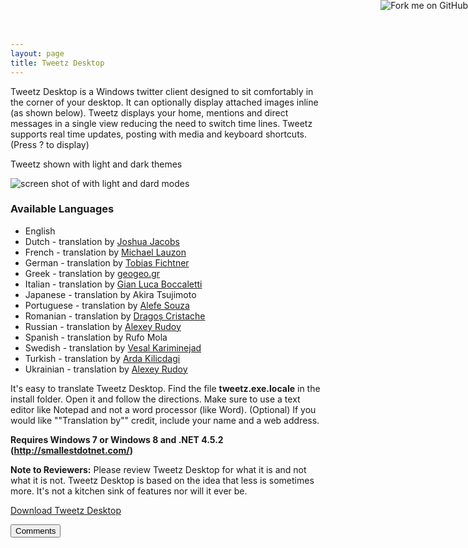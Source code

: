 ```yaml
---
layout: page  
title: Tweetz Desktop
---
```

Tweetz Desktop is a Windows twitter client designed to sit comfortably in the
corner of your desktop. It can optionally display attached images inline (as
shown below). Tweetz displays your home, mentions and direct messages in a
single view reducing the need to switch time lines. Tweetz supports real time
updates, posting with media and keyboard shortcuts. (Press ? to display)

Tweetz shown with light and dark themes

![screen shot of with light and dard modes](https://i.imgur.com/Q5hXzP1.png)

### Available Languages

-   English
-   Dutch - translation by [Joshua Jacobs](https://twitter.com/Racing_Reporter)
-   French - translation by [Michael Lauzon](https://twitter.com/mlauzon)
-   German - translation by [Tobias
    Fichtner](https://twitter.com/tobiasfichtner)
-   Greek - translation by [geogeo.gr](www.geogeo.gr)
-   Italian - translation by [Gian Luca Boccaletti](https://twitter.com/Bokka80)
-   Japanese - translation by Akira Tsujimoto
-   Portuguese - translation by [Alefe Souza](http://twitter.com/alefesouza5)
-   Romanian - translation by [Dragoș Cristache](http://cristache.net/)
-   Russian - translation by [Alexey Rudoy](https://twitter.com/Alex_Rudoy/)
-   Spanish - translation by Rufo Mola
-   Swedish - translation by [Vesal
    Kariminejad](https://twitter.com/TranceMastrOnyx)
-   Turkish - translation by [Arda Kilicdagi](https://twitter.com/ardadev)
-   Ukrainian - translation by [Alexey Rudoy](https://twitter.com/Alex_Rudoy/)

It's easy to translate Tweetz Desktop. Find the file **tweetz.exe.locale** in
the install folder. Open it and follow the directions. Make sure to use a text
editor like Notepad and not a word processor (like Word). (Optional) If you
would like ""Translation by"" credit, include your name and a web address.

**Requires Windows 7 or Windows 8 and .NET 4.5.2
(<http://smallestdotnet.com/>)**

**Note to Reviewers:** Please review Tweetz Desktop for what it is and not what
it is not. Tweetz Desktop is based on the idea that less is sometimes more. It's
not a kitchen sink of features nor will it ever be.

[Download Tweetz Desktop](<https://github.com/mike-ward/tweetz-desktop/releases/latest>)

<button onclick="load_disqus('tweetzdesktop', 'Tweetz Desktop');" class="pure-button">Comments</button>
<div id="disqus_thread"></div>
<a href="https://github.com/mike-ward/tweetz-desktop"><img style="position: absolute; top: 0; right: 0; border: 0;" src="https://camo.githubusercontent.com/652c5b9acfaddf3a9c326fa6bde407b87f7be0f4/68747470733a2f2f73332e616d617a6f6e6177732e636f6d2f6769746875622f726962626f6e732f666f726b6d655f72696768745f6f72616e67655f6666373630302e706e67" alt="Fork me on GitHub" data-canonical-src="https://s3.amazonaws.com/github/ribbons/forkme_right_orange_ff7600.png"></a>

